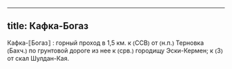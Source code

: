 
---
title: Кафка-Богаз
---
Кафка-⟦Богаз⟧
: горный проход в 1,5 км. к ⦅ССВ⦆ от ⦅н.п.⦆ Терновка ⦅Бахч.⦆ по грунтовой дороге из нее к ⦅срв.⦆ городищу Эски-Кермен; к ⦅З⦆ от скал Шулдан-Кая.
